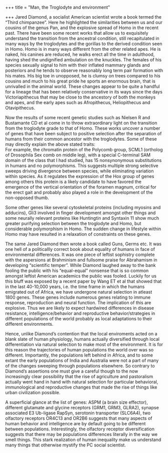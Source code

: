 +++
title = "Man, the Troglodyte and environment"

+++
Jared Diamond, a socialist American scientist wrote a book termed the
“Third chimpanzee”. Here he highlighted the similarities between us
and our cousins of the genus Pan, and the explosive spread of Homo in
the recent past. There have been some recent works that allow us to
exquisitely understand the transition from the ancestral condition,
still recapitulated in many ways by the troglodytes and the gorillas to
the derived condition seen in Homo. Homo is in many ways different from
the other related apes. He is naked, his canines are reduced, he walks
erect all the time in adulthood, having shed the undignified ambulation
on the knuckles. The females of his species sexually signal to him with
their inflated mammary glands and posteriors and he tends to observe
reasonably long term pair formation with his mates. His big toe in
unopposed, he is clumsy on trees compared to his cousins and much to his
great pride he sports an enormous brain, that is unrivalled in the
animal world. These changes appear to be quite a handful for a lineage
that has been relatively conservative in its ways since the days
Victoriapithecus that may be close to the ancestory of both the monkeys
and apes, and the early apes such as Afropithecus, Heliopithecus and
Otavipithecus.

Now the results of some recent genetic studies such as Nielsen R and
Bustamante CD et al come in to throw extraordinary light on the
transition from the troglodyte grade to that of Homo. These works
uncover a number of genes that have been subject to positive selection
after the separation of humans from their common ancestor with the
troglodytes. Some of these may directly explain the above stated
traits:  
For example, the chromatin protein of the Polycomb group, SCML1
(ortholog of Drosophila Sex comb on middle leg), with a special
C-terminal SAM domain of the class that I had studied, has 15
nonsynonymous substitutions in humans and no polymorphisms. This
suggests multiple strong selective sweeps driving divergence between
species, while eliminating variation within species. As it regulates the
expression of the Hox group of genes among others this protein is a
likely candidate to have favored the emergence of the vertical
orientation of the foramen magnum, critical for the erect gait and
probably also played a role in the development of the non-opposed thumb.

Some other genes like several cytoskeletal proteins (including myosins
and adducins), Gli3 involved in finger development amongst other things
and some neurally relevant proteins like Huntingtin and Syntaxin 11 show
much greater purifying selection between the troglodyte and Homo, but
considerable polymorphism in Homo. The sudden change in lifestyle within
Homo may have resulted in a relaxation of constraints on these genes.

The same Jared Diamond then wrote a book called Guns, Germs etc. It was
one hell of a politicallly correct book about equality of humans in face
of environmental differences. It was one piece of leftist sophistry
complete with the aspersions at Brahminism and fullsome praise for
Abrahamism in developing “scientific temper”. While Diamond laughed away
to the bank fooling the public with his “equal-equal” nonsense that is
so common amongst leftist American academics the public was fooled.
Luckily for us this bluff was exposed by a recent paper by Wang ET et al
that showed that in the last 40-10,000 years, i.e. the time frame in
which the humans emigrated out of Africa, we have undergone natural
selection in atleast 1800 genes. These genes include numerous genes
relating to immune response, reproduction and neural function. The
implication of this are explosive. Thus we are likely to expect
hardwired differences in disease resistance, intelligence/behavior and
reproductive behavior/strategies in different populations of the world
probably as local adaptations to their different environments.

Hence, unlike Diamond’s contention that the local enviroments acted on a
blank slate of human physiology, humans actually diversified through
local differentiation via natural selection to make most of the
environment. It is for this reason the trajectories of human populations
the world over was so different. Importantly, the populations left
behind in Africa, and to some extant the early populations of India and
Australia were not a part of many of the changes sweeping through
populations elsewhere. So contrary to Diamond’s assertions one must give
a careful though to the now increasingly clear possibility that the rise
of agriculture and pastoralism actually went hand in hand with natural
selection for particular behavioral, immunological and reproductive
changes that made the rise of things like urban civilization possible.

A superficial glance at the list of genes: ASPM (a brain size effector),
different glutamate and glycine receptors (GRM1, GRM3, GLRA2), synapse
associated E3 Ub-ligase RapSyn, serotonin transporter (SLC6A4), two
olfactory receptors OR4C13 and OR2B6 suggests that many aspects of human
behavior and intelligence are by default going to be different between
populations. Interestingly, the olfactory receptor diversification
suggests that there may be populations differences literally in the way
we smell things. This stark realization of human inequality make us
understand many things that otherwise mystify the PC social scientist.
